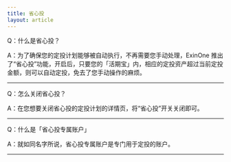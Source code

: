 ```yaml
---
title: 省心投
layout: article
---
```


Q：什么是省心投？

A：为了确保您的定投计划能够被自动执行，不再需要您手动处理，ExinOne 推出了“省心投”功能，开启后，只要您的「活期宝」内，相应的定投资产超过当前定投金额，则可以自动定投，免去了您手动操作的麻烦。

---

Q：怎么关闭省心投？

A：在您想要关闭省心投的定投计划的详情页，将“省心投”开关关闭即可。

---

Q：什么是「省心投专属账户」

A：就如同名字所说，省心投专属账户是专门用于定投的账户。

---






